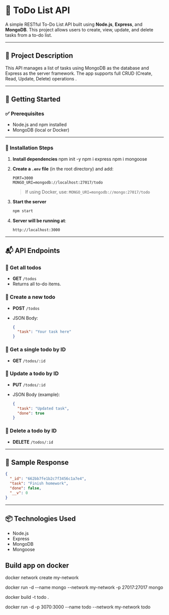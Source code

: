 # 📝 ToDo List API

A simple RESTful To-Do List API built using **Node.js**, **Express**, and **MongoDB**.
This project allows users to create, view, update, and delete tasks from a to-do list.


---

## 📌 Project Description

This API manages a list of tasks using MongoDB as the database and Express as the server framework. The app supports full CRUD (Create, Read, Update, Delete) operations .

---

## 🚀 Getting Started

### ✅ Prerequisites

* Node.js and npm installed
* MongoDB (local or Docker)

---

### 🔧 Installation Steps

1. **Install dependencies**
  npm init -y
  npm i express
  npm i mongoose

2. **Create a `.env` file** (in the root directory) and add:

   ```
   PORT=3000
   MONGO_URI=mongodb://localhost:27017/todo
   ```

   > If using Docker, use:
   > `MONGO_URI=mongodb://mongo:27017/todo`

4. **Start the server**

   ```bash
   npm start
   ```

5. **Server will be running at**:

   ```
   http://localhost:3000
   ```

---

## 📬 API Endpoints

### 🔹 Get all todos

* **GET** `/todos`
* Returns all to-do items.

### 🔹 Create a new todo

* **POST** `/todos`
* JSON Body:

  ```json
  {
    "task": "Your task here"
  }
  ```

### 🔹 Get a single todo by ID

* **GET** `/todos/:id`

### 🔹 Update a todo by ID

* **PUT** `/todos/:id`
* JSON Body (example):

  ```json
  {
    "task": "Updated task",
    "done": true
  }
  ```

### 🔹 Delete a todo by ID

* **DELETE** `/todos/:id`

---

## 🧪 Sample Response

```json
{
  "_id": "662bb7fe1b2c7f3456c1a7e4",
  "task": "Finish homework",
  "done": false,
  "__v": 0
}
```

---

## 📦 Technologies Used

* Node.js
* Express
* MongoDB
* Mongoose



## Build app on docker 
docker network create my-network

docker run -d --name mongo --network my-network -p 27017:27017 mongo

docker build -t todo .

docker run -d -p 3070:3000 --name todo --network my-network todo
